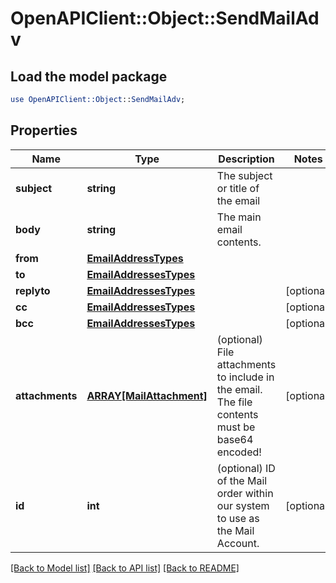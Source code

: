 # OpenAPIClient::Object::SendMailAdv

## Load the model package
```perl
use OpenAPIClient::Object::SendMailAdv;
```

## Properties
Name | Type | Description | Notes
------------ | ------------- | ------------- | -------------
**subject** | **string** | The subject or title of the email | 
**body** | **string** | The main email contents. | 
**from** | [**EmailAddressTypes**](EmailAddressTypes.md) |  | 
**to** | [**EmailAddressesTypes**](EmailAddressesTypes.md) |  | 
**replyto** | [**EmailAddressesTypes**](EmailAddressesTypes.md) |  | [optional] 
**cc** | [**EmailAddressesTypes**](EmailAddressesTypes.md) |  | [optional] 
**bcc** | [**EmailAddressesTypes**](EmailAddressesTypes.md) |  | [optional] 
**attachments** | [**ARRAY[MailAttachment]**](MailAttachment.md) | (optional) File attachments to include in the email.  The file contents must be base64 encoded! | [optional] 
**id** | **int** | (optional)  ID of the Mail order within our system to use as the Mail Account. | [optional] 

[[Back to Model list]](../README.md#documentation-for-models) [[Back to API list]](../README.md#documentation-for-api-endpoints) [[Back to README]](../README.md)


